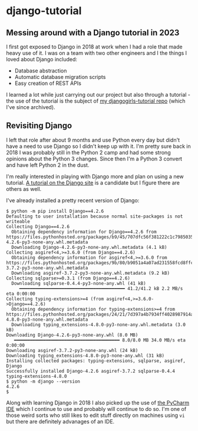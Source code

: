 # django-tutorial
## Messing around with a Django tutorial in 2023

I first got exposed to Django in 2018 at work when I had a role that made heavy use of it.  I was on a team with two other engineers and I the things I loved about Django included:
- Database abstraction
- Automatic database migration scripts
- Easy creation of REST APIs

I learned a lot while just carrying out our project but also through a tutorial - the use of the tutorial is the subject of [my djangogirls-tutorial repo](https://github.com/pfuntner/djangogirls-tutorial-2018) (which I've since archived).

## Revisiting Django
I left that role after about 9 months and use Python every day but didn't have a need to use Django so I didn't keep up with it.  I'm pretty sure back in 2018 I was probably still in the Python 2 camp and had some strong opinions about the Python 3 changes.  Since then I'm a Python 3 convert and have left Python 2 in the dust.

I'm really interested in playing with Django more and plan on using a new tutorial.  [A tutorial on the Django site](https://docs.djangoproject.com/en/4.2/intro/tutorial01/) is a candidate but I figure there are others as well.

I've already installed a pretty recent version of Django:
```
$ python -m pip install Django==4.2.6
Defaulting to user installation because normal site-packages is not writeable
Collecting Django==4.2.6
  Obtaining dependency information for Django==4.2.6 from https://files.pythonhosted.org/packages/b9/45/707dfc56f381222c1c798503546cb390934ab246fc45b5051ef66e31099c/Django-4.2.6-py3-none-any.whl.metadata
  Downloading Django-4.2.6-py3-none-any.whl.metadata (4.1 kB)
Collecting asgiref<4,>=3.6.0 (from Django==4.2.6)
  Obtaining dependency information for asgiref<4,>=3.6.0 from https://files.pythonhosted.org/packages/9b/80/b9051a4a07ad231558fcd8ffc89232711b4e618c15cb7a392a17384bbeef/asgiref-3.7.2-py3-none-any.whl.metadata
  Downloading asgiref-3.7.2-py3-none-any.whl.metadata (9.2 kB)
Collecting sqlparse>=0.3.1 (from Django==4.2.6)
  Downloading sqlparse-0.4.4-py3-none-any.whl (41 kB)
     ━━━━━━━━━━━━━━━━━━━━━━━━━━━━━━━━━━━━━━━━ 41.2/41.2 kB 2.2 MB/s eta 0:00:00
Collecting typing-extensions>=4 (from asgiref<4,>=3.6.0->Django==4.2.6)
  Obtaining dependency information for typing-extensions>=4 from https://files.pythonhosted.org/packages/24/21/7d397a4b7934ff4028987914ac1044d3b7d52712f30e2ac7a2ae5bc86dd0/typing_extensions-4.8.0-py3-none-any.whl.metadata
  Downloading typing_extensions-4.8.0-py3-none-any.whl.metadata (3.0 kB)
Downloading Django-4.2.6-py3-none-any.whl (8.0 MB)
   ━━━━━━━━━━━━━━━━━━━━━━━━━━━━━━━━━━━━━━━━ 8.0/8.0 MB 34.0 MB/s eta 0:00:00
Downloading asgiref-3.7.2-py3-none-any.whl (24 kB)
Downloading typing_extensions-4.8.0-py3-none-any.whl (31 kB)
Installing collected packages: typing-extensions, sqlparse, asgiref, Django
Successfully installed Django-4.2.6 asgiref-3.7.2 sqlparse-0.4.4 typing-extensions-4.8.0
$ python -m django --version
4.2.6
$
```

Along with learning Django in 2018 I also picked up the use of [the PyCharm IDE](https://www.jetbrains.com/pycharm/) which I continue to use and probably will continue to do so.  I'm one of those weird sorts who still likes to edit stuff directly on machines using `vi` but there are definitely advanages of an IDE.
